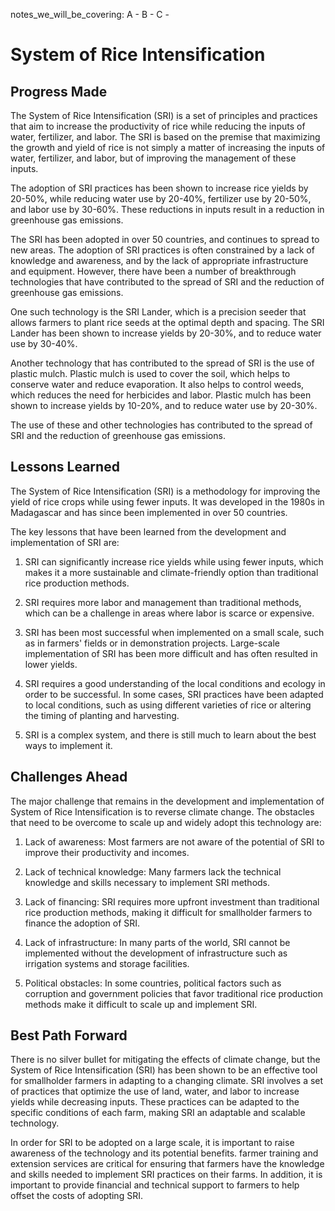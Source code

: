 notes_we_will_be_covering:
A -
B -
C -

# System of Rice Intensification

## Progress Made

The System of Rice Intensification (SRI) is a set of principles and practices that aim to increase the productivity of rice while reducing the inputs of water, fertilizer, and labor. The SRI is based on the premise that maximizing the growth and yield of rice is not simply a matter of increasing the inputs of water, fertilizer, and labor, but of improving the management of these inputs.

The adoption of SRI practices has been shown to increase rice yields by 20-50%, while reducing water use by 20-40%, fertilizer use by 20-50%, and labor use by 30-60%. These reductions in inputs result in a reduction in greenhouse gas emissions.

The SRI has been adopted in over 50 countries, and continues to spread to new areas. The adoption of SRI practices is often constrained by a lack of knowledge and awareness, and by the lack of appropriate infrastructure and equipment. However, there have been a number of breakthrough technologies that have contributed to the spread of SRI and the reduction of greenhouse gas emissions.

One such technology is the SRI Lander, which is a precision seeder that allows farmers to plant rice seeds at the optimal depth and spacing. The SRI Lander has been shown to increase yields by 20-30%, and to reduce water use by 30-40%.

Another technology that has contributed to the spread of SRI is the use of plastic mulch. Plastic mulch is used to cover the soil, which helps to conserve water and reduce evaporation. It also helps to control weeds, which reduces the need for herbicides and labor. Plastic mulch has been shown to increase yields by 10-20%, and to reduce water use by 20-30%.

The use of these and other technologies has contributed to the spread of SRI and the reduction of greenhouse gas emissions.

## Lessons Learned

The System of Rice Intensification (SRI) is a methodology for improving the yield of rice crops while using fewer inputs. It was developed in the 1980s in Madagascar and has since been implemented in over 50 countries.

The key lessons that have been learned from the development and implementation of SRI are:

1. SRI can significantly increase rice yields while using fewer inputs, which makes it a more sustainable and climate-friendly option than traditional rice production methods.

2. SRI requires more labor and management than traditional methods, which can be a challenge in areas where labor is scarce or expensive.

3. SRI has been most successful when implemented on a small scale, such as in farmers' fields or in demonstration projects. Large-scale implementation of SRI has been more difficult and has often resulted in lower yields.

4. SRI requires a good understanding of the local conditions and ecology in order to be successful. In some cases, SRI practices have been adapted to local conditions, such as using different varieties of rice or altering the timing of planting and harvesting.

5. SRI is a complex system, and there is still much to learn about the best ways to implement it.

## Challenges Ahead

The major challenge that remains in the development and implementation of System of Rice Intensification is to reverse climate change. The obstacles that need to be overcome to scale up and widely adopt this technology are:

1) Lack of awareness: Most farmers are not aware of the potential of SRI to improve their productivity and incomes.

2) Lack of technical knowledge: Many farmers lack the technical knowledge and skills necessary to implement SRI methods.

3) Lack of financing: SRI requires more upfront investment than traditional rice production methods, making it difficult for smallholder farmers to finance the adoption of SRI.

4) Lack of infrastructure: In many parts of the world, SRI cannot be implemented without the development of infrastructure such as irrigation systems and storage facilities.

5) Political obstacles: In some countries, political factors such as corruption and government policies that favor traditional rice production methods make it difficult to scale up and implement SRI.

## Best Path Forward

There is no silver bullet for mitigating the effects of climate change, but the System of Rice Intensification (SRI) has been shown to be an effective tool for smallholder farmers in adapting to a changing climate. SRI involves a set of practices that optimize the use of land, water, and labor to increase yields while decreasing inputs. These practices can be adapted to the specific conditions of each farm, making SRI an adaptable and scalable technology.

In order for SRI to be adopted on a large scale, it is important to raise awareness of the technology and its potential benefits. farmer training and extension services are critical for ensuring that farmers have the knowledge and skills needed to implement SRI practices on their farms. In addition, it is important to provide financial and technical support to farmers to help offset the costs of adopting SRI.
